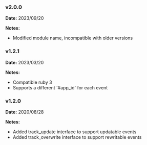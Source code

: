 ### v2.0.0
**Date:** 2023/09/20

**Notes:**

* Modified module name, incompatible with older versions

### v1.2.1
**Date:** 2023/03/20

**Notes:**

* Compatible ruby 3
* Supports a different '#app_id' for each event

### v1.2.0
**Date:** 2020/08/28

**Notes:**

* Added track_update interface to support updatable events
* Added track_overwrite interface to support rewritable events